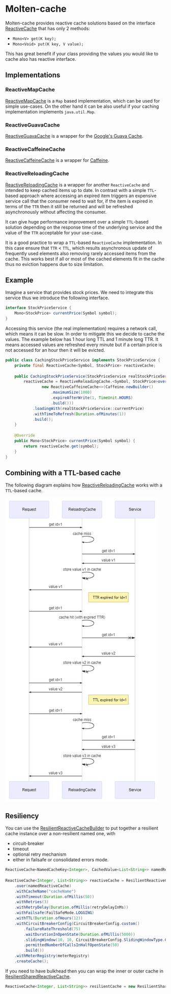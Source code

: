 # Molten-cache

Molten-cache provides reactive cache solutions based on the interface [ReactiveCache](src/main/java/com/hotels/molten/cache/ReactiveCache.java) that has only 2 methods:
 - `Mono<V> get(K key);`
 - `Mono<Void> put(K key, V value);`
 
This has great benefit if your class providing the values you would like to cache also has reactive interface. 
 
## Implementations
 
### ReactiveMapCache

[ReactiveMapCache](src/main/java/com/hotels/molten/cache/ReactiveMapCache.java) is a `Map` based implementation, which can be used for simple use-cases.
On the other hand it can be also useful if your caching implementation implements `java.util.Map`.

### ReactiveGuavaCache

[ReactiveGuavaCache](src/main/java/com/hotels/molten/cache/ReactiveGuavaCache.java) is a wrapper for the [Google's Guava Cache](https://github.com/google/guava/wiki/CachesExplained).

### ReactiveCaffeineCache

[ReactiveCaffeineCache](src/main/java/com/hotels/molten/cache/ReactiveCaffeineCache.java) is a wrapper for [Caffeine](https://github.com/ben-manes/caffeine).

### ReactiveReloadingCache

[ReactiveReloadingCache](src/main/java/com/hotels/molten/cache/ReactiveReloadingCache.java) is a wrapper for another `ReactiveCache` and intended to keep
cached items up to date. In contrast with a simple `TTL`-based approach where accessing an expired item triggers
an expensive service call that the consumer need to wait for, if the item is expired in terms of the `TTR` then it still be returned and will be refreshed
asynchronously without affecting the consumer.

It can give huge performance improvement over a simple `TTL`-based solution depending on
the response time of the underlying service and the value of the `TTR` acceptable for your use-case.

It is a good practice to wrap a `TTL`-based `ReactiveCache` implementation. In this case ensure that `TTR` < `TTL`,
which results asynchronous update of frequently used elements also removing rarely accessed items from the cache.
This works best if all or most of the cached elements fit in the cache thus no eviction happens due to size limitation.

## Example

Imagine a service that provides stock prices. We need to integrate this service thus we introduce the following interface.

```java
interface StockPriceService {
    Mono<StockPrice> currentPrice(Symbol symbol);
}
```

Accessing this service (the real implementation) requires a network call, which means it can be slow.
In order to mitigate this we decide to cache the values. The example below has 1 hour long TTL and 1 minute long TTR.
It means accessed values are refreshed every minute but if a certain price is not accessed for an hour then it will be evicted.

```java
public class CachingStockPriceService implements StockPriceService {
    private final ReactiveCache<Symbol, StockPrice> reactiveCache;
    
    public CachingStockPriceService(StockPriceService realStockPriceService) {
        reactiveCache = ReactiveReloadingCache.<Symbol, StockPrice>over(
                new ReactiveCaffeineCache<>(Caffeine.newBuilder()
                    .maximumSize(1000)
                    .expireAfterWrite(1, TimeUnit.HOURS)
                    .build()))
            .loadingWith(realStockPriceService::currentPrice)
            .withTimeToRefresh(Duration.ofMinutes(1))
            .build();
    }
    
    @Override
    public Mono<StockPrice> currentPrice(Symbol symbol) {
        return reactiveCache.get(symbol);
    }
}
```

## Combining with a TTL-based cache

The following diagram explains how [ReactiveReloadingCache](src/main/java/com/hotels/molten/cache/ReactiveReloadingCache.java) works with a `TTL`-based cache.

![](src/main/java/com/hotels/molten/cache/doc-files/reactive_reloading_cache.png)

## Resiliency

You can use the [ResilientReactiveCacheBuilder](src/main/java/com/hotels/molten/cache/resilience/ResilientReactiveCacheBuilder.java) to put together
a resilient cache instance over a non-resilient named one, with
- circuit-breaker
- timeout
- optional retry mechanism
- either in failsafe or consolidated errors mode.

```java
ReactiveCache<NamedCacheKey<Integer>, CachedValue<List<String>> namedReactiveCache;

ReactiveCache<Integer, List<String>> reactiveCache = ResilientReactiveCacheBuilder.builder()
    .over(namedReactiveCache)
    .withCacheName("cacheName")
    .withTimeout(Duration.ofMillis(50))
    .withRetries(3)
    .withRetryDelay(Duration.ofMillis(retryDelayInMs))
    .withFailsafe(FailSafeMode.LOGGING)
    .withTTL(Duration.ofHours(12))
    .withCircuitBreakerConfig(CircuitBreakerConfig.custom()
        .failureRateThreshold(75)
        .waitDurationInOpenState(Duration.ofMillis(5000))
        .slidingWindow(10, 10, CircuitBreakerConfig.SlidingWindowType.COUNT_BASED)
        .permittedNumberOfCallsInHalfOpenState(50)
        .build())
    .withMeterRegistry(meterRegistry)
    .createCache();
```

If you need to have bulkhead then you can wrap the inner or outer cache in [ResilientSharedReactiveCache](src/main/java/com/hotels/molten/cache/resilience/ResilientSharedReactiveCache.java).

```java
ReactiveCache<Integer, List<String>> resilientCache = new ResilientSharedReactiveCache<>(nonResilientCache, "cacheName", maxConcurrency, metricRegistry);
```
